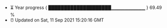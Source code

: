 - ⏳ Year progress { ████████████████████▁▁▁▁▁▁▁▁▁▁ } 69.49 %
- ⏰ Updated on Sat, 11 Sep 2021 15:20:16 GMT

